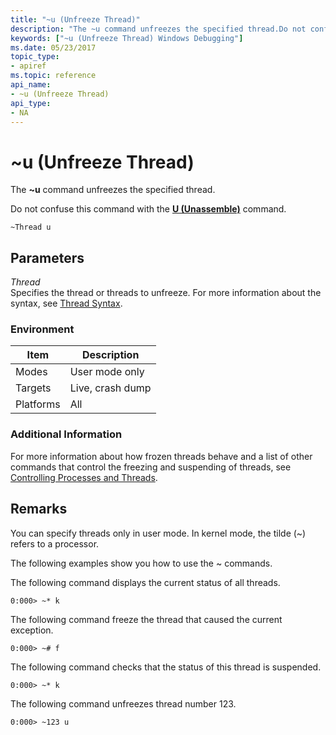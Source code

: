```yaml
---
title: "~u (Unfreeze Thread)"
description: "The ~u command unfreezes the specified thread.Do not confuse this command with the U (Unassemble) command."
keywords: ["~u (Unfreeze Thread) Windows Debugging"]
ms.date: 05/23/2017
topic_type:
- apiref
ms.topic: reference
api_name:
- ~u (Unfreeze Thread)
api_type:
- NA
---
```


# ~u (Unfreeze Thread)


The **~u** command unfreezes the specified thread.

Do not confuse this command with the [**U (Unassemble)**](u--unassemble-.md) command.

```dbgcmd
~Thread u 
```

## <span id="ddk_cmd_unfreeze_thread_dbg"></span><span id="DDK_CMD_UNFREEZE_THREAD_DBG"></span>Parameters


<span id="_______Thread______"></span><span id="_______thread______"></span><span id="_______THREAD______"></span> *Thread*   
Specifies the thread or threads to unfreeze. For more information about the syntax, see [Thread Syntax](thread-syntax.md).

### Environment

|  Item  | Description          |
|--------|----------------------|
|Modes|User mode only|
|Targets|Live, crash dump|
|Platforms|All|

 

### Additional Information

For more information about how frozen threads behave and a list of other commands that control the freezing and suspending of threads, see [Controlling Processes and Threads](../debugger/controlling-processes-and-threads.md).

## Remarks

You can specify threads only in user mode. In kernel mode, the tilde (~) refers to a processor.

The following examples show you how to use the ~ commands.

The following command displays the current status of all threads.

```dbgcmd
0:000> ~* k
```

The following command freeze the thread that caused the current exception.

```dbgcmd
0:000> ~# f
```

The following command checks that the status of this thread is suspended.

```dbgcmd
0:000> ~* k
```

The following command unfreezes thread number 123.

```dbgcmd
0:000> ~123 u
```

 

 






